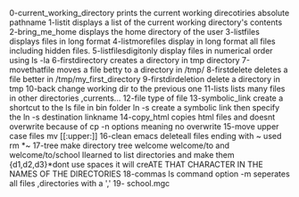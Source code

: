 0-current_working_directory prints the current working direcotiries absolute pathname
1-listit displays a list of the current working directory's contents
2-bring_me_home displays the home directory of the user
3-listfiles displays files in long format
4-listmorefiles display in long format all files including hidden files.
5-listfilesdigitonly display files in numerical order using ls -la
6-firstdirectory creates a directory in tmp directory
7-movethatfile moves a file betty to a directory in /tmp/
8-firstdelete deletes a file better in /tmp/my_first_directory
9-firstdirdeletion delete a directory in tmp
10-back change working dir to the previous one
11-lists lists many files in other directories ,currents...
12-file type of file
13-symbolic_link create a shortcut to the ls file in bin folder ln -s create a symbolic link then specify the ln -s destination linkname
14-copy_html copies html files and doesnt overwrite because of cp -n options meaning no overwrite
15-move upper case files mv [[:upper:]]
16-clean emacs deleteall files ending with ~ used rm *~ 
17-tree make directory tree welcome welcome/to and welcome/to/school Ilearned to list directories and make them {d1,d2,d3}*dont use spaces it will creATE THAT CHARACTER IN THE NAMES OF THE DIRECTORIES
18-commas ls command option -m seperates all files ,directories with a ','
19- school.mgc

